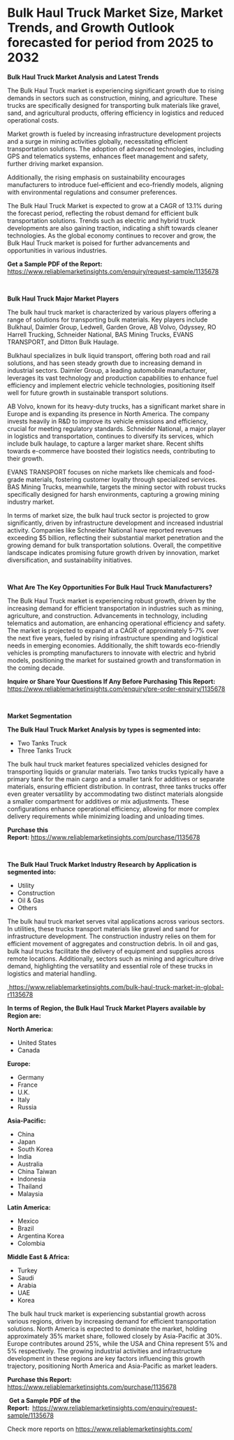 <p><h1>Bulk Haul Truck Market Size, Market Trends, and Growth Outlook forecasted for period from 2025 to 2032</h1></p><p><strong>Bulk Haul Truck Market Analysis and Latest Trends</strong></p>
<p><p>The Bulk Haul Truck market is experiencing significant growth due to rising demands in sectors such as construction, mining, and agriculture. These trucks are specifically designed for transporting bulk materials like gravel, sand, and agricultural products, offering efficiency in logistics and reduced operational costs. </p><p>Market growth is fueled by increasing infrastructure development projects and a surge in mining activities globally, necessitating efficient transportation solutions. The adoption of advanced technologies, including GPS and telematics systems, enhances fleet management and safety, further driving market expansion. </p><p>Additionally, the rising emphasis on sustainability encourages manufacturers to introduce fuel-efficient and eco-friendly models, aligning with environmental regulations and consumer preferences. </p><p>The Bulk Haul Truck Market is expected to grow at a CAGR of 13.1% during the forecast period, reflecting the robust demand for efficient bulk transportation solutions. Trends such as electric and hybrid truck developments are also gaining traction, indicating a shift towards cleaner technologies. As the global economy continues to recover and grow, the Bulk Haul Truck market is poised for further advancements and opportunities in various industries.</p></p>
<p><strong>Get a Sample PDF of the Report:&nbsp;</strong> <a href="https://www.reliablemarketinsights.com/enquiry/request-sample/1135678?utm_campaign=3523&utm_medium=2&utm_source=Github&utm_content=ia&utm_term=25032025&utm_id=bulk-haul-truck">https://www.reliablemarketinsights.com/enquiry/request-sample/1135678</a></p>
<p>&nbsp;</p>
<p><strong>Bulk Haul Truck Major Market Players</strong></p>
<p><p>The bulk haul truck market is characterized by various players offering a range of solutions for transporting bulk materials. Key players include Bulkhaul, Daimler Group, Ledwell, Garden Grove, AB Volvo, Odyssey, RO Harrell Trucking, Schneider National, BAS Mining Trucks, EVANS TRANSPORT, and Ditton Bulk Haulage.</p><p>Bulkhaul specializes in bulk liquid transport, offering both road and rail solutions, and has seen steady growth due to increasing demand in industrial sectors. Daimler Group, a leading automobile manufacturer, leverages its vast technology and production capabilities to enhance fuel efficiency and implement electric vehicle technologies, positioning itself well for future growth in sustainable transport solutions.</p><p>AB Volvo, known for its heavy-duty trucks, has a significant market share in Europe and is expanding its presence in North America. The company invests heavily in R&D to improve its vehicle emissions and efficiency, crucial for meeting regulatory standards. Schneider National, a major player in logistics and transportation, continues to diversify its services, which include bulk haulage, to capture a larger market share. Recent shifts towards e-commerce have boosted their logistics needs, contributing to their growth.</p><p>EVANS TRANSPORT focuses on niche markets like chemicals and food-grade materials, fostering customer loyalty through specialized services. BAS Mining Trucks, meanwhile, targets the mining sector with robust trucks specifically designed for harsh environments, capturing a growing mining industry market.</p><p>In terms of market size, the bulk haul truck sector is projected to grow significantly, driven by infrastructure development and increased industrial activity. Companies like Schneider National have reported revenues exceeding $5 billion, reflecting their substantial market penetration and the growing demand for bulk transportation solutions. Overall, the competitive landscape indicates promising future growth driven by innovation, market diversification, and sustainability initiatives.</p></p>
<p>&nbsp;</p>
<p><strong>What Are The Key Opportunities For Bulk Haul Truck Manufacturers?</strong></p>
<p><p>The Bulk Haul Truck market is experiencing robust growth, driven by the increasing demand for efficient transportation in industries such as mining, agriculture, and construction. Advancements in technology, including telematics and automation, are enhancing operational efficiency and safety. The market is projected to expand at a CAGR of approximately 5-7% over the next five years, fueled by rising infrastructure spending and logistical needs in emerging economies. Additionally, the shift towards eco-friendly vehicles is prompting manufacturers to innovate with electric and hybrid models, positioning the market for sustained growth and transformation in the coming decade.</p></p>
<p><strong>Inquire or Share Your Questions If Any Before Purchasing This Report:</strong> <a href="https://www.reliablemarketinsights.com/enquiry/pre-order-enquiry/1135678?utm_campaign=3523&utm_medium=2&utm_source=Github&utm_content=ia&utm_term=25032025&utm_id=bulk-haul-truck">https://www.reliablemarketinsights.com/enquiry/pre-order-enquiry/1135678</a></p>
<p>&nbsp;</p>
<p><strong>Market Segmentation</strong></p>
<p><strong>The Bulk Haul Truck Market Analysis by types is segmented into:</strong></p>
<p><ul><li>Two Tanks Truck</li><li>Three Tanks Truck</li></ul></p>
<p><p>The bulk haul truck market features specialized vehicles designed for transporting liquids or granular materials. Two tanks trucks typically have a primary tank for the main cargo and a smaller tank for additives or separate materials, ensuring efficient distribution. In contrast, three tanks trucks offer even greater versatility by accommodating two distinct materials alongside a smaller compartment for additives or mix adjustments. These configurations enhance operational efficiency, allowing for more complex delivery requirements while minimizing loading and unloading times.</p></p>
<p><strong>Purchase this Report:&nbsp;</strong><a href="https://www.reliablemarketinsights.com/purchase/1135678?utm_campaign=3523&utm_medium=2&utm_source=Github&utm_content=ia&utm_term=25032025&utm_id=bulk-haul-truck">https://www.reliablemarketinsights.com/purchase/1135678</a></p>
<p>&nbsp;</p>
<p><strong>The Bulk Haul Truck Market Industry Research by Application is segmented into:</strong></p>
<p><ul><li>Utility</li><li>Construction</li><li>Oil & Gas</li><li>Others</li></ul></p>
<p><p>The bulk haul truck market serves vital applications across various sectors. In utilities, these trucks transport materials like gravel and sand for infrastructure development. The construction industry relies on them for efficient movement of aggregates and construction debris. In oil and gas, bulk haul trucks facilitate the delivery of equipment and supplies across remote locations. Additionally, sectors such as mining and agriculture drive demand, highlighting the versatility and essential role of these trucks in logistics and material handling.</p></p>
<p><a href="https://www.reliablemarketinsights.com/bulk-haul-truck-market-in-global-r1135678?utm_campaign=3523&utm_medium=2&utm_source=Github&utm_content=ia&utm_term=25032025&utm_id=bulk-haul-truck">&nbsp;https://www.reliablemarketinsights.com/bulk-haul-truck-market-in-global-r1135678</a></p>
<p><strong>In terms of Region, the Bulk Haul Truck Market Players available by Region are:</strong></p>
<p>
    <p> <strong> North America: </strong>
        <ul>
            <li>United States</li>
            <li>Canada</li>
        </ul>
        </p> 
    <p> <strong> Europe: </strong>
        <ul>
            <li>Germany</li>
            <li>France</li>
            <li>U.K.</li>
            <li>Italy</li>
            <li>Russia</li>
        </ul>
        </p> 
    <p> <strong> Asia-Pacific: </strong>
        <ul>
            <li>China</li>
            <li>Japan</li>
            <li>South Korea</li>
            <li>India</li>
            <li>Australia</li>
            <li>China Taiwan</li>
            <li>Indonesia</li>
            <li>Thailand</li>
            <li>Malaysia</li>
        </ul>
        </p> 
    <p> <strong> Latin America: </strong>
        <ul>
            <li>Mexico</li>
            <li>Brazil</li>
            <li>Argentina Korea</li>
            <li>Colombia</li>
        </ul>
        </p> 
    <p> <strong> Middle East & Africa: </strong>
        <ul>
            <li>Turkey</li>
            <li>Saudi</li>
            <li>Arabia</li>
            <li>UAE</li>
            <li>Korea</li>
        </ul>
    </p>
    </p>
<p><p>The bulk haul truck market is experiencing substantial growth across various regions, driven by increasing demand for efficient transportation solutions. North America is expected to dominate the market, holding approximately 35% market share, followed closely by Asia-Pacific at 30%. Europe contributes around 25%, while the USA and China represent 5% and 5% respectively. The growing industrial activities and infrastructure development in these regions are key factors influencing this growth trajectory, positioning North America and Asia-Pacific as market leaders.</p></p>
<p><strong>Purchase this Report: </strong><a href="https://www.reliablemarketinsights.com/purchase/1135678?utm_campaign=3523&utm_medium=2&utm_source=Github&utm_content=ia&utm_term=25032025&utm_id=bulk-haul-truck">https://www.reliablemarketinsights.com/purchase/1135678</a></p>
<p>&nbsp;<strong>Get a Sample PDF of the Report:&nbsp;&nbsp;</strong><a href="https://www.reliablemarketinsights.com/enquiry/request-sample/1135678?utm_campaign=3523&utm_medium=2&utm_source=Github&utm_content=ia&utm_term=25032025&utm_id=bulk-haul-truck">https://www.reliablemarketinsights.com/enquiry/request-sample/1135678</a></p>
<p><strong></strong></p>
<p>Check more reports on <a href="https://www.reliablemarketinsights.com/?utm_campaign=3523&utm_medium=2&utm_source=Github&utm_content=ia&utm_term=25032025&utm_id=bulk-haul-truck">https://www.reliablemarketinsights.com/</a></p>